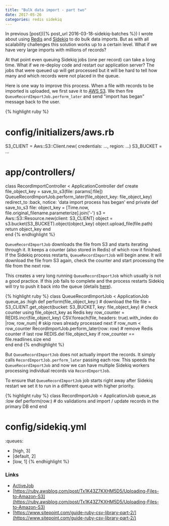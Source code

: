 ```yaml
---
title: "Bulk data import - part two"
date: 2017-05-26
categories: redis sidekiq
---
```


In previous [post]({% post_url 2016-03-18-sidekiq-batches %}) I wrote about using [Redis](https://redis.io/) and [Sidekiq](http://sidekiq.org/) to do bulk data imports.  But as with all scalability challenges this solution works up to a certain level.  What if we have very large imports with millions of records?  

At that point even queuing Sidekiq jobs (one per record) can take a long time.  What if we re-deploy code and restart our application server?  The jobs that were queued up will get processed but it will be hard to tell how many and which records were not placed in the queue.  

Here is one way to improve this process.  When a file with records to be imported is uploaded, we first save it to [AWS S3](https://aws.amazon.com/s3/).  We then fire `QueueRecordImportJob.perform_later` and send "import has began" message back to the user.

{% highlight ruby %}
# config/initializers/aws.rb
S3_CLIENT = Aws::S3::Client.new( credentials: ..., region: ...)
S3_BUCKET = ...
# app/controllers/
class RecordImportController < ApplicationController
  def create
    file_object_key = save_to_s3(file: params[:file])
    QueueRecordImportJob.perform_later(file_object_key: file_object_key)
    redirect_to :back, notice: 'data import process has began'
  end
private
  def save_to_s3 file:
    object_key = [Time.now, file.original_filename.parameterize].join('-')
    s3 = Aws::S3::Resource.new(client: S3_CLIENT)
    object = s3.bucket(S3_BUCKET).object(object_key)
    object.upload_file(file.path)
    return object_key
  end    
end
{% endhighlight %}

`QueueRecordImportJob` downloads the file from S3 and starts iterating through it.  It keeps a counter (also stored in Redis) of which row it finished.  If the Sidekiq process restarts, `QueueRecordImportJob` will begin anew.  It will download the file from S3 again, check the counter and start processing the file from the next row.  

This creates a very long running `QueueRecordImportJob` which usually is not a good practice.  If this job fails to complete and the process restarts Sidekiq will try to push it back into the queue (details [here](https://github.com/mperham/sidekiq/wiki/Reliability)).  

{% highlight ruby %}
class QueueRecordImportJob < ApplicationJob
  queue_as :high
  def perform(file_object_key:)
    # download the file
    file = S3_CLIENT.get_object(bucket: S3_BUCKET, key: file_object_key)
    # check counter using file_object_key as Redis key
    row_counter = REDIS.incr(file_object_key)
    CSV.foreach(file, headers: true).with_index do |row, row_num|
      # skip rows already processed
      next if row_num < row_counter
      RecordImportJob.perform_later(row: row)
      # remove Redis counter if last row
      REDIS.del file_object_key if row_counter == file.readlines.size
    end    
  end
end
{% endhighlight %}


But `QueueRecordImportJob` does not actually import the records.  It simply calls `RecordImportJob.perform_later` passing each row.  This speeds the `QueueRecordImportJob` and now we can have multiple Sidekiq workers processing individual records via `RecordImportJob`.

To ensure that `QueueRecordImportJob` job starts right away after Sidekiq restart we set it to run in a different queue with higher priority.

{% highlight ruby %}
class RecordImportJob < ApplicationJob
  queue_as :low
  def perform(row:)
    # do validations and import / update records in the primary DB
  end
end
# config/sidekiq.yml
:queues:
  - [high, 3]
  - [default, 2]
  - [low, 1]
{% endhighlight %}

### Links
* [ActiveJob](http://guides.rubyonrails.org/active_job_basics.html)
* [https://ruby.awsblog.com/post/Tx1K43Z7KXHM5D5/Uploading-Files-to-Amazon-S3](https://ruby.awsblog.com/post/Tx1K43Z7KXHM5D5/Uploading-Files-to-Amazon-S3)
* [https://www.sitepoint.com/guide-ruby-csv-library-part-2/](https://www.sitepoint.com/guide-ruby-csv-library-part-2/)
